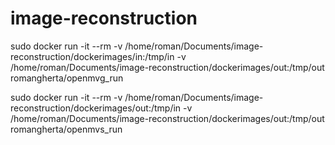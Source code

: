 # image-reconstruction

sudo docker run -it --rm -v /home/roman/Documents/image-reconstruction/dockerimages/in:/tmp/in -v /home/roman/Documents/image-reconstruction/dockerimages/out:/tmp/out romangherta/openmvg_run

sudo docker run -it --rm -v /home/roman/Documents/image-reconstruction/dockerimages/out:/tmp/in -v /home/roman/Documents/image-reconstruction/dockerimages/out:/tmp/out romangherta/openmvs_run
